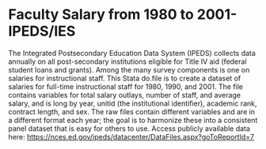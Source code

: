 # Faculty Salary from 1980 to 2001-IPEDS/IES
 The Integrated Postsecondary Education Data System (IPEDS) collects data annually on all post-secondary institutions eligible for Title IV aid (federal student loans and grants). Among the many survey components is one on salaries for instructional staff. This Stata do.file is to create a dataset of salaries for full-time instructional staff for 1980, 1990, and 2001. The file contains variables for total salary outlays, number of staff, and average salary, and is long by year, unitid (the institutional identifier), academic rank, contract length, and sex. The raw files contain different variables and are in a different format each year; the goal is to harmonize these into a consistent panel dataset that is easy for others to use. 
 Access publicly available data here: https://nces.ed.gov/ipeds/datacenter/DataFiles.aspx?goToReportId=7
